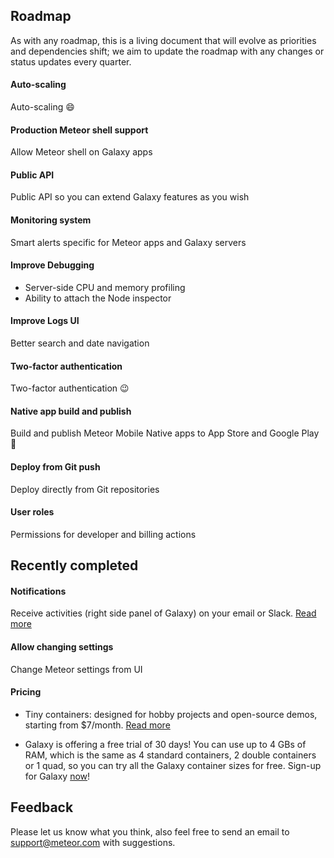 ## Roadmap
As with any roadmap, this is a living document that will evolve as priorities and dependencies shift; we aim to update the roadmap with any changes or status updates every quarter. 

#### Auto-scaling
Auto-scaling :smile:
 
#### Production Meteor shell support
Allow Meteor shell on Galaxy apps

#### Public API
Public API so you can extend Galaxy features as you wish

#### Monitoring system
Smart alerts specific for Meteor apps and Galaxy servers

#### Improve Debugging
- Server-side CPU and memory profiling
- Ability to attach the Node inspector

#### Improve Logs UI
Better search and date navigation

#### Two-factor authentication
Two-factor authentication :wink:
 
#### Native app build and publish
Build and publish Meteor Mobile Native apps to App Store and Google Play :rocket: 

#### Deploy from Git push
Deploy directly from Git repositories

#### User roles
Permissions for developer and billing actions

## Recently completed
#### Notifications
Receive activities (right side panel of Galaxy) on your email or Slack. [Read more](https://galaxy-guide.meteor.com/notifications.html)

#### Allow changing settings
Change Meteor settings from UI

#### Pricing
- Tiny containers: designed for hobby projects and open-source demos, starting from $7/month. [Read more](https://www.meteor.com/hosting#pricing)

- Galaxy is offering a free trial of 30 days! You can use up to 4 GBs of RAM, which is the same as 4 standard containers, 2 double containers or 1 quad, so you can try all the Galaxy container sizes for free. Sign-up for Galaxy [now](https://www.meteor.com/sign-up)!

## Feedback
Please let us know what you think, also feel free to send an email to support@meteor.com with suggestions.
